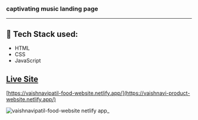 ### captivating music landing page
- - - -
## :rocket: Tech Stack used: 
- HTML
- CSS
- JavaScript 


## [Live Site](https://vaishnavi-product-website.netlify.app/)
 [https://vaishnavipatil-food-website.netlify.app/](https://vaishnavi-product-website.netlify.app/)
 
 ![vaishnavipatil-food-website netlify app_](https://github.com/PatilVaishnavii/Project/assets/129088625/3f770213-1e15-4c75-a602-89e8fd4cf1c9)

